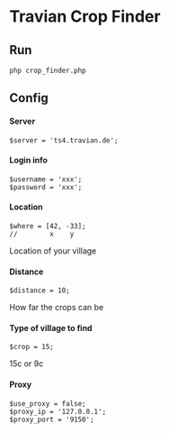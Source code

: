 # Travian Crop Finder

## Run
    php crop_finder.php

## Config

#### Server
    $server = 'ts4.travian.de';
    
#### Login info
    $username = 'xxx';
    $password = 'xxx';

#### Location
    $where = [42, -33];
    //        x    y
Location of your village

#### Distance
    $distance = 10;
How far the crops can be
    
#### Type of village to find
    $crop = 15;
15c or 9c

#### Proxy
    $use_proxy = false;
    $proxy_ip = '127.0.0.1';
    $proxy_port = '9150';
